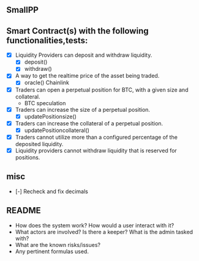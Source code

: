 ## SmallPP

## Smart Contract(s) with the following functionalities,tests:

- [x] Liquidity Providers can deposit and withdraw liquidity.
  - [x] deposit()
  - [x] withdraw()
- [x] A way to get the realtime price of the asset being traded.
  - [x] oracle() Chainlink
- [x] Traders can open a perpetual position for BTC, with a given size and collateral.
  - BTC speculation
- [x] Traders can increase the size of a perpetual position.
  - [x] updatePositionsize()
- [x] Traders can increase the collateral of a perpetual position.
  - [x] updatePositioncollateral()
- [x] Traders cannot utilize more than a configured percentage of the deposited liquidity.
- [x] Liquidity providers cannot withdraw liquidity that is reserved for positions.

## misc

- [-] Recheck and fix decimals

## README

- How does the system work? How would a user interact with it?
- What actors are involved? Is there a keeper? What is the admin tasked with?
- What are the known risks/issues?
- Any pertinent formulas used.
